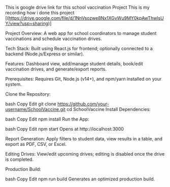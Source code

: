 This is google drive link for this school vaccination Project This is my recording how i done this project
[(https://drive.google.com/file/d/1NnVsozwe8Nx1XGvWu9MY0kpAwThwlsUY/view?usp=sharing)]

Project Overview: A web app for school coordinators to manage student vaccinations and schedule vaccination drives.

Tech Stack: Built using React.js for frontend; optionally connected to a backend (Node.js/Express or similar).

Features: Dashboard view, add/manage student details, book/edit vaccination drives, and generate/export reports.

Prerequisites: Requires Git, Node.js (v14+), and npm/yarn installed on your system.

Clone the Repository:

bash
Copy
Edit
git clone https://github.com/your-username/SchoolVaccine.git
cd SchoolVaccine
Install Dependencies:

bash
Copy
Edit
npm install
Run the App:

bash
Copy
Edit
npm start
Opens at http://localhost:3000

Report Generation: Apply filters to student data, view results in a table, and export as PDF, CSV, or Excel.

Editing Drives: View/edit upcoming drives; editing is disabled once the drive is completed.

Production Build:

bash
Copy
Edit
npm run build
Generates an optimized production build.
